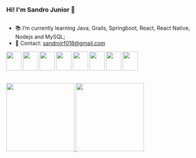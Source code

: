### Hi! I'm Sandro Junior 👋

##
- 📚 I’m currently learning Java, Grails, Springboot, React, React Native, Nodejs and MySQL;
- 📩 Contact: sandrojrf018@gmail.com

<div>
  
  <img height="50" width="40" src="https://cdn.jsdelivr.net/gh/devicons/devicon/icons/java/java-original-wordmark.svg" />
  <img height="50" width="40" src="https://cdn.jsdelivr.net/gh/devicons/devicon/icons/javascript/javascript-plain.svg" />
  <img height="50" width="40" src="https://cdn.jsdelivr.net/gh/devicons/devicon/icons/python/python-original.svg" />      
  <img height="50" width="40" src="https://cdn.jsdelivr.net/gh/devicons/devicon/icons/csharp/csharp-plain.svg" />
  <img height="50" width="40" src="https://cdn.jsdelivr.net/gh/devicons/devicon/icons/cplusplus/cplusplus-original.svg" />
  <img height="50" width="40" src="https://cdn.jsdelivr.net/gh/devicons/devicon/icons/grails/grails-original.svg" />
  <img height="50" width="40" src="https://cdn.jsdelivr.net/gh/devicons/devicon/icons/groovy/groovy-original.svg" />
  <img height="50" width="40" src="https://cdn.jsdelivr.net/gh/devicons/devicon/icons/spring/spring-original.svg" />

  ##
  <a href="https://github.com/sandroj21">
  <img height="180em" src="https://github-readme-stats.vercel.app/api/top-langs/?username=sandroj21&layout=compact">
  <img height="180em" src="https://github-readme-stats.vercel.app/api?username=sandroj21&show_icons=true&theme=radicalbg_color=00000000">
  


</div>

